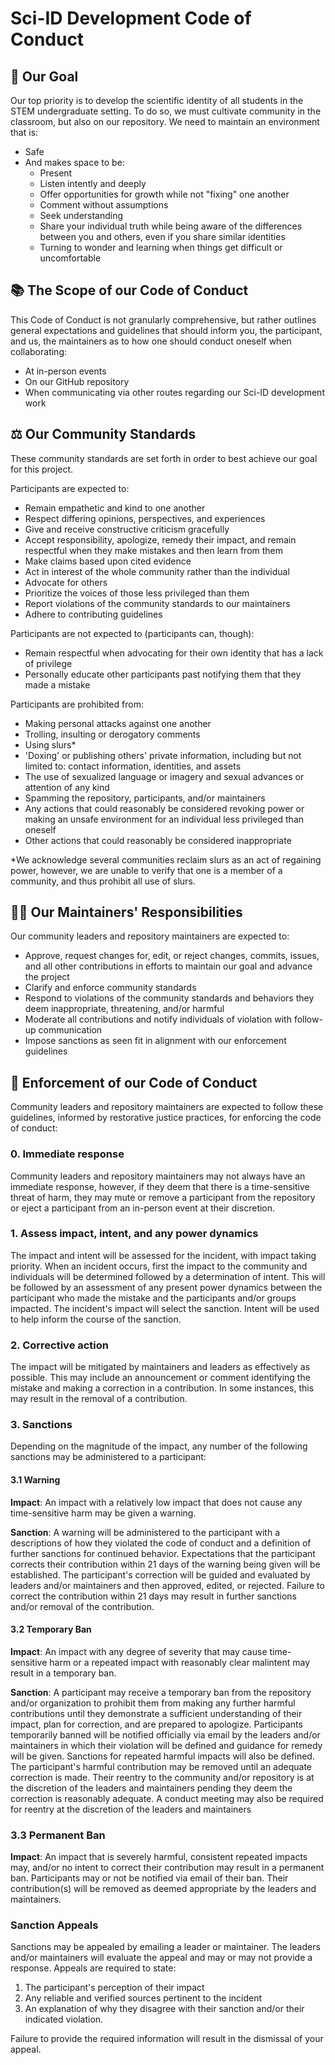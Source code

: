 # Sci-ID Development Code of Conduct

## 🎯 Our Goal

Our top priority is to develop the scientific identity of all students in the STEM undergraduate setting. To do so, we must cultivate community in the classroom, but also on our repository. We need to maintain an environment that is:

* Safe
* And makes space to be:
  * Present
  * Listen intently and deeply
  * Offer opportunities for growth while not "fixing" one another
  * Comment without assumptions
  * Seek understanding 
  * Share your individual truth while being aware of the differences between you and others, even if you share similar identities
  * Turning to wonder and learning when things get difficult or uncomfortable

## 📚 The Scope of our Code of Conduct

This Code of Conduct is not granularly comprehensive, but rather outlines general expectations and guidelines that should inform you, the participant, and us, the maintainers as to how one should conduct oneself when collaborating:
* At in-person events
* On our GitHub repository
* When communicating via other routes regarding our Sci-ID development work

## ⚖️ Our Community Standards

These community standards are set forth in order to best achieve our goal for this project.

Participants are expected to:

* Remain empathetic and kind to one another
* Respect differing opinions, perspectives, and experiences
* Give and receive constructive criticism gracefully
* Accept responsibility, apologize, remedy their impact, and remain respectful when they make mistakes and then learn from them
* Make claims based upon cited evidence
* Act in interest of the whole community rather than the individual
* Advocate for others
* Prioritize the voices of those less privileged than them
* Report violations of the community standards to our maintainers
* Adhere to contributing guidelines

Participants are not expected to (participants can, though):

* Remain respectful when advocating for their own identity that has a lack of privilege
* Personally educate other participants past notifying them that they made a mistake

Participants are prohibited from:

* Making personal attacks against one another
* Trolling, insulting or derogatory comments
* Using slurs*
* 'Doxing' or publishing others' private information, including but not limited to: contact information, identities, and assets
* The use of sexualized language or imagery and sexual advances or attention of any kind
* Spamming the repository, participants, and/or maintainers
* Any actions that could reasonably be considered revoking power or making an unsafe environment for an individual less privileged than oneself
* Other actions that could reasonably be considered inappropriate

*We acknowledge several communities reclaim slurs as an act of regaining power, however, we are unable to verify that one is a member of a community, and thus prohibit all use of slurs.

## 👩‍💻 Our Maintainers' Responsibilities

Our community leaders and repository maintainers are expected to:

* Approve, request changes for, edit, or reject changes, commits, issues, and all other contributions in efforts to maintain our goal and advance the project
* Clarify and enforce community standards
* Respond to violations of the community standards and behaviors they deem inappropriate, threatening, and/or harmful
* Moderate all contributions and notify individuals of violation with follow-up communication
* Impose sanctions as seen fit in alignment with our enforcement guidelines

## 🤝 Enforcement of our Code of Conduct

Community leaders and repository maintainers are expected to follow these guidelines, informed by restorative justice practices, for enforcing the code of conduct:

### 0. Immediate response

Community leaders and repository maintainers may not always have an immediate response, however, if they deem that there is a time-sensitive threat of harm, they may mute or remove a participant from the repository or eject a participant from an in-person event at their discretion.

### 1. Assess impact, intent, and any power dynamics

The impact and intent will be assessed for the incident, with impact taking priority. When an incident occurs, first the impact to the community and individuals will be determined followed by a determination of intent. This will be followed by an assessment of any present power dynamics between the participant who made the mistake and the participants and/or groups impacted. The incident's impact will select the sanction. Intent will be used to help inform the course of the sanction.

### 2. Corrective action

The impact will be mitigated by maintainers and leaders as effectively as possible. This may include an announcement or comment identifying the mistake and making a correction in a contribution. In some instances, this may result in the removal of a contribution.

### 3. Sanctions

Depending on the magnitude of the impact, any number of the following sanctions may be administered to a participant:

#### 3.1 Warning

**Impact**: An impact with a relatively low impact that does not cause any time-sensitive harm may be given a warning.

**Sanction**: A warning will be administered to the participant with a descriptions of how they violated the code of conduct and a definition of further sanctions for continued behavior. Expectations that the participant corrects their contribution within 21 days of the warning being given will be established. The participant's correction will be guided and evaluated by leaders and/or maintainers and then approved, edited, or rejected. Failure to correct the contribution within 21 days may result in further sanctions and/or removal of the contribution.

#### 3.2 Temporary Ban

**Impact**: An impact with any degree of severity that may cause time-sensitive harm or a repeated impact with reasonably clear malintent may result in a temporary ban.

**Sanction**: A participant may receive a temporary ban from the repository and/or organization to prohibit them from making any further harmful contributions until they demonstrate a sufficient understanding of their impact, plan for correction, and are prepared to apologize. Participants temporarily banned will be notified officially via email by the leaders and/or maintainers in which their violation will be defined and guidance for remedy will be given. Sanctions for repeated harmful impacts will also be defined. The participant's harmful contribution may be removed until an adequate correction is made. Their reentry to the community and/or repository is at the discretion of the leaders and maintainers pending they deem the correction is reasonably adequate. A conduct meeting may also be required for reentry at the discretion of the leaders and maintainers

### 3.3 Permanent Ban

**Impact**: An impact that is severely harmful, consistent repeated impacts may, and/or no intent to correct their contribution may result in a permanent ban. Participants may or not be notified via email of their ban. Their contribution(s) will be removed as deemed appropriate by the leaders and maintainers.

### Sanction Appeals

Sanctions may be appealed by emailing a leader or maintainer. The leaders and/or maintainers will evaluate the appeal and may or may not provide a response. Appeals are required to state:

1. The participant's perception of their impact
2. Any reliable and verified sources pertinent to the incident
3. An explanation of why they disagree with their sanction and/or their indicated violation.

Failure to provide the required information will result in the dismissal of your appeal.
